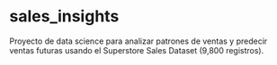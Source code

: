 # sales_insights
Proyecto de data science para analizar patrones de ventas y predecir ventas futuras usando el Superstore Sales Dataset (9,800 registros).
